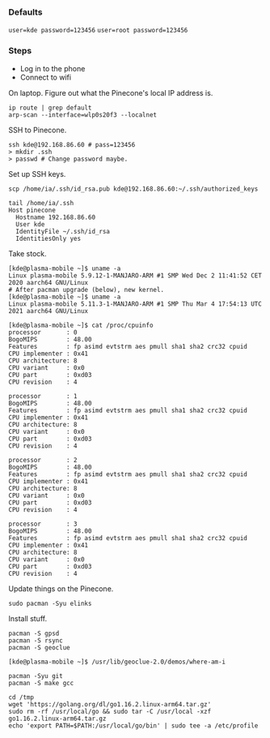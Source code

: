 ### Defaults

`user=kde password=123456`
`user=root password=123456`

### Steps

- Log in to the phone
- Connect to wifi

On laptop.
Figure out what the Pinecone's local IP address is.
```
ip route | grep default
arp-scan --interface=wlp0s20f3 --localnet
```

SSH to Pinecone.
```
ssh kde@192.168.86.60 # pass=123456
> mkdir .ssh
> passwd # Change password maybe.
```

Set up SSH keys.
```
scp /home/ia/.ssh/id_rsa.pub kde@192.168.86.60:~/.ssh/authorized_keys

tail /home/ia/.ssh
Host pinecone
  Hostname 192.168.86.60
  User kde
  IdentityFile ~/.ssh/id_rsa
  IdentitiesOnly yes
```

Take stock.
```
[kde@plasma-mobile ~]$ uname -a
Linux plasma-mobile 5.9.12-1-MANJARO-ARM #1 SMP Wed Dec 2 11:41:52 CET 2020 aarch64 GNU/Linux
# After pacman upgrade (below), new kernel.
[kde@plasma-mobile ~]$ uname -a
Linux plasma-mobile 5.11.3-1-MANJARO-ARM #1 SMP Thu Mar 4 17:54:13 UTC 2021 aarch64 GNU/Linux
```

```
[kde@plasma-mobile ~]$ cat /proc/cpuinfo
processor       : 0
BogoMIPS        : 48.00
Features        : fp asimd evtstrm aes pmull sha1 sha2 crc32 cpuid
CPU implementer : 0x41
CPU architecture: 8
CPU variant     : 0x0
CPU part        : 0xd03
CPU revision    : 4

processor       : 1
BogoMIPS        : 48.00
Features        : fp asimd evtstrm aes pmull sha1 sha2 crc32 cpuid
CPU implementer : 0x41
CPU architecture: 8
CPU variant     : 0x0
CPU part        : 0xd03
CPU revision    : 4

processor       : 2
BogoMIPS        : 48.00
Features        : fp asimd evtstrm aes pmull sha1 sha2 crc32 cpuid
CPU implementer : 0x41
CPU architecture: 8
CPU variant     : 0x0
CPU part        : 0xd03
CPU revision    : 4

processor       : 3
BogoMIPS        : 48.00
Features        : fp asimd evtstrm aes pmull sha1 sha2 crc32 cpuid
CPU implementer : 0x41
CPU architecture: 8
CPU variant     : 0x0
CPU part        : 0xd03
CPU revision    : 4
```

Update things on the Pinecone.
```
sudo pacman -Syu elinks
```

Install stuff.
```
pacman -S gpsd
pacman -S rsync
pacman -S geoclue
```

```
[kde@plasma-mobile ~]$ /usr/lib/geoclue-2.0/demos/where-am-i
```

```
pacman -Syu git
pacman -S make gcc
```

```
cd /tmp
wget 'https://golang.org/dl/go1.16.2.linux-arm64.tar.gz'
sudo rm -rf /usr/local/go && sudo tar -C /usr/local -xzf go1.16.2.linux-arm64.tar.gz
echo 'export PATH=$PATH:/usr/local/go/bin' | sudo tee -a /etc/profile
```

